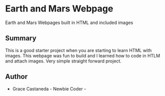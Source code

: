 # Earth and Mars Webpage


Earth and Mars Webpages built in HTML and included images 




## Summary
This is a good starter project when you are starting to learn HTML with images.  This webpage was fun to build and I learned how to code in HTLM and attach images. Very simple straight forward project. 

## Author
* Grace Castaneda - Newbie Coder -